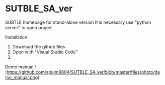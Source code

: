 # SUTBLE_SA_ver
SUBTLE homepage for stand-alone version
It is necessary use "python server" to open project

Installation
1. Download the github files
2. Open with "Visual Studio Code"
3. 

Demo manual
!(https://github.com/spkim8804/SUTBLE_SA_ver/blob/master/files/photo/demo_manual.png)
